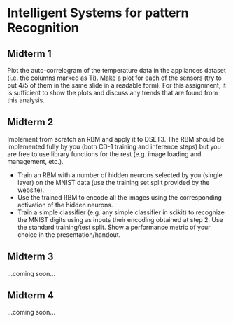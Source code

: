 # Intelligent Systems for pattern Recognition

## Midterm 1
Plot the auto-correlogram of the temperature data in the appliances dataset (i.e. the columns marked as Ti). Make a plot for each of the sensors (try to put 4/5 of them in the same slide in a readable form). For this assignment, it is sufficient to show the plots and discuss any trends that are found from this analysis.

## Midterm 2
Implement from scratch an RBM and apply it to DSET3. The RBM should be implemented fully by you (both CD-1 training and inference steps) but you are free to use library functions for the rest (e.g. image loading and management, etc.).

- Train an RBM with a number of hidden neurons selected by you (single layer) on the MNIST data (use the training set split provided by the website).
- Use the trained RBM to encode all the images using the corresponding activation of the hidden neurons.
- Train a simple classifier (e.g. any simple classifier in scikit) to recognize the MNIST digits using as inputs their encoding obtained at step 2. Use the standard training/test split. Show a performance metric of your choice in the presentation/handout.

## Midterm 3
...coming soon...

## Midterm 4
...coming soon...
